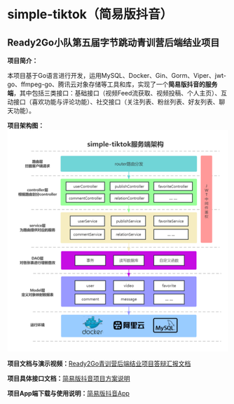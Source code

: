 # simple-tiktok（简易版抖音）

## Ready2Go小队第五届字节跳动青训营后端结业项目

**项目简介：**

本项目基于Go语言进行开发，运用MySQL、Docker、Gin、Gorm、Viper、jwt-go、ffmpeg-go、腾讯云对象存储等工具和库，实现了一个**简易版抖音的服务端**，其中包括三类接口：基础接口（视频Feed流获取、视频投稿、个人主页）、互动接口（喜欢功能与评论功能）、社交接口（关注列表、粉丝列表、好友列表、聊天功能）。

**项目架构图：**
![simple-tiktok架构图](./resources/1280X1280.PNG)

**项目文档与演示视频：**[Ready2Go青训营后端结业项目答辩汇报文档](https://p4mo20kb4g.feishu.cn/docx/BSQMdM032ozFGOxHe4nc8V30nOc)

**项目具体接口文档：**[简易版抖音项目方案说明](https://bytedance.feishu.cn/docs/doccnKrCsU5Iac6eftnFBdsXTof#)

**项目App端下载与使用说明：**[简易版抖音App](https://bytedance.feishu.cn/docs/doccnM9KkBAdyDhg8qaeGlIz7S7)